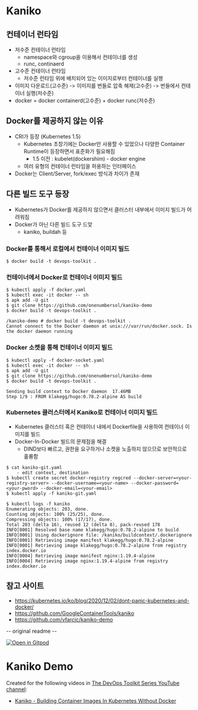 # Kaniko

## 컨테이너 런타임
- 저수준 컨테이너 런타임
  - namespace와 cgroup을 이용해서 컨테이너를 생성
  - runc, continaerd
- 고수준 컨테이너 런타임
  - 저수준 런타임 위에 배치되어 있는 이미지로부터 컨테이너를 실행
- 이미지 다운로드(고수준) -> 이미지를 번들로 압축 해제(고수준) -> 번들에서 컨테이너 실행(저수준)
- docker = docker containerd(고수준) + docker runc(저수준)

## Docker를 제공하지 않는 이유
- CRI가 등장 (Kubernetes 1.5)
  - Kubernetes 초창기에는 Docker만 사용할 수 있었으나 다양한 Container Runtime이 등장하면서 표준화가 필요해짐
    - 1.5 이전 : kubelet(dockershim) - docker engine
  - 여러 유형의 컨테이너 런타임을 허용하는 인터페이스
- Docker는 Client/Server, fork/exec 방식과 차이가 존재

## 다른 빌드 도구 등장
- Kubernetes가 Docker를 제공하지 않으면서 클러스터 내부에서 이미지 빌드가 어려워짐
- Docker가 아닌 다른 빌드 도구 드앚
  - kaniko, buildah 등

### Docker를 통해서 로컬에서 컨테이너 이미지 빌드
```
$ docker build -t devops-toolkit .
``` 

### 컨테이너에서 Docker로 컨테이너 이미지 빌드
```
$ kubectl apply -f docker.yaml
$ kubectl exec -it docker -- sh
$ apk add -U git
$ git clone https://github.com/onenumbersol/kaniko-demo
$ docker build -t devops-toolkit .

/kaniko-demo # docker build -t devops-toolkit .
Cannot connect to the Docker daemon at unix:///var/run/docker.sock. Is the docker daemon running

```

### Docker 소켓을 통해 컨테이너 이미지 빌드
```
$ kubectl apply -f docker-socket.yaml
$ kubectl exec -it docker -- sh
$ apk add -U git
$ git clone https://github.com/onenumbersol/kaniko-demo
$ docker build -t devops-toolkit .

Sending build context to Docker daemon  17.46MB
Step 1/9 : FROM klakegg/hugo:0.78.2-alpine AS build

```

### Kubernetes 클러스터에서 Kaniko로 컨테이너 이미지 빌드
- Kubernetes 클러스터 혹은 컨테이너 내에서 Dockerfile을 사용하여 컨테이너 이미지를 빌드
- Docker-In-Docker 빌드의 문제점을 해결
  - DIND보다 빠르고, 권한을 요구하거나 소켓을 노출하지 않으므로 보안적으로 훌륭함
```
$ cat kaniko-git.yaml
    - edit context, destination
$ kubectl create secret docker-registry regcred --docker-server=<your-registry-server> --docker-username=<your-name> --docker-password=<your-pword> --docker-email=<your-email>
$ kubectl apply -f kaniko-git.yaml

$ kubectl logs -f kaniko
Enumerating objects: 203, done.
Counting objects: 100% (25/25), done.
Compressing objects: 100% (17/17), done.
Total 203 (delta 16), reused 12 (delta 8), pack-reused 178
INFO[0001] Resolved base name klakegg/hugo:0.78.2-alpine to build 
INFO[0001] Using dockerignore file: /kaniko/buildcontext/.dockerignore 
INFO[0001] Retrieving image manifest klakegg/hugo:0.78.2-alpine 
INFO[0001] Retrieving image klakegg/hugo:0.78.2-alpine from registry index.docker.io 
INFO[0004] Retrieving image manifest nginx:1.19.4-alpine 
INFO[0004] Retrieving image nginx:1.19.4-alpine from registry index.docker.io
```

## 참고 사이트
- https://kubernetes.io/ko/blog/2020/12/02/dont-panic-kubernetes-and-docker/
- https://github.com/GoogleContainerTools/kaniko
- https://github.com/vfarcic/kaniko-demo

-- original readme --

[![Open in Gitpod](https://gitpod.io/button/open-in-gitpod.svg)](https://gitpod.io/#https://github.com/vfarcic/copilot-demo)

# Kaniko Demo

Created for the following videos in [The DevOps Toolkit Series YouTube channel](https://www.youtube.com/c/TheDevOpsToolkitSeries):

* [Kaniko - Building Container Images In Kubernetes Without Docker](https://youtu.be/EgwVQN6GNJg)
